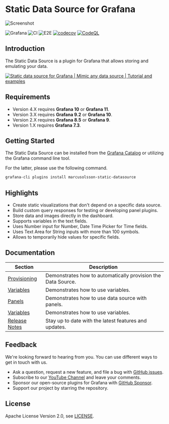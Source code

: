 # Static Data Source for Grafana

![Screenshot](https://github.com/volkovlabs/volkovlabs-static-datasource/raw/main/src/img/dark.png)

![Grafana](https://img.shields.io/badge/Grafana-10.4-orange)
![CI](https://github.com/volkovlabs/volkovlabs-static-datasource/workflows/CI/badge.svg)
![E2E](https://github.com/volkovlabs/volkovlabs-static-datasource/workflows/E2E/badge.svg)
[![codecov](https://codecov.io/gh/VolkovLabs/volkovlabs-static-datasource/branch/main/graph/badge.svg?token=0m6f0ktUar)](https://codecov.io/gh/VolkovLabs/volkovlabs-static-datasource)
[![CodeQL](https://github.com/VolkovLabs/volkovlabs-static-datasource/actions/workflows/codeql-analysis.yml/badge.svg)](https://github.com/VolkovLabs/volkovlabs-static-datasource/actions/workflows/codeql-analysis.yml)

## Introduction

The Static Data Source is a plugin for Grafana that allows storing and emulating your data.

[![Static data source for Grafana | Mimic any data source | Tutorial and examples](https://raw.githubusercontent.com/volkovlabs/volkovlabs-static-datasource/main/img/video.png)](https://youtu.be/QOV8ECOUjWs)

## Requirements

- Version 4.X requires **Grafana 10** or **Grafana 11**.
- Version 3.X requires **Grafana 9.2** or **Grafana 10**.
- Version 2.X requires **Grafana 8.5** or **Grafana 9**.
- Version 1.X requires **Grafana 7.3**.

## Getting Started

The Static Data Source can be installed from the [Grafana Catalog](https://grafana.com/grafana/plugins/marcusolsson-static-datasource/) or utilizing the Grafana command line tool.

For the latter, please use the following command.

```bash
grafana-cli plugins install marcusolsson-static-datasource
```

## Highlights

- Create static visualizations that don't depend on a specific data source.
- Build custom query responses for testing or developing panel plugins.
- Store data and images directly in the dashboard.
- Supports variables in the text fields.
- Uses Number input for Number, Date Time Picker for Time fields.
- Uses Text Area for String inputs with more than 100 symbols.
- Allows to temporarily hide values for specific fields.

## Documentation

| Section                                                                                  | Description                                                  |
| ---------------------------------------------------------------------------------------- | ------------------------------------------------------------ |
| [Provisioning](https://volkovlabs.io/plugins/volkovlabs-static-datasource/provisioning/) | Demonstrates how to automatically provision the Data Source. |
| [Variables](https://volkovlabs.io/plugins/volkovlabs-static-datasource/variables/)       | Demonstrates how to use variables.                           |
| [Panels](https://volkovlabs.io/plugins/volkovlabs-static-datasource/panels/)             | Demonstrates how to use data source with panels.             |
| [Variables](https://volkovlabs.io/plugins/volkovlabs-static-datasource/variables/)       | Demonstrates how to use variables.                           |
| [Release Notes](https://volkovlabs.io/plugins/volkovlabs-static-datasource/release/)     | Stay up to date with the latest features and updates.        |

## Feedback

We're looking forward to hearing from you. You can use different ways to get in touch with us.

- Ask a question, request a new feature, and file a bug with [GitHub issues](https://github.com/volkovlabs/volkovlabs-static-datasource/issues).
- Subscribe to our [YouTube Channel](https://www.youtube.com/@volkovlabs) and leave your comments.
- Sponsor our open-source plugins for Grafana with [GitHub Sponsor](https://github.com/sponsors/VolkovLabs).
- Support our project by starring the repository.

## License

Apache License Version 2.0, see [LICENSE](https://github.com/volkovlabs/volkovlabs-static-datasource/blob/main/LICENSE).
